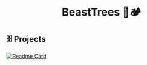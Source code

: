 <h1 align="center">BeastTrees 🌴🏕</h1>

## 🗄️ Projects
[![Readme Card](https://github-readme-stats.vercel.app/api/pin/?username=BeastTrees&repo=leaf.js&theme=blue-green&show_owner=false)](https://github.com/LeafJSLabs/leaf.js)
